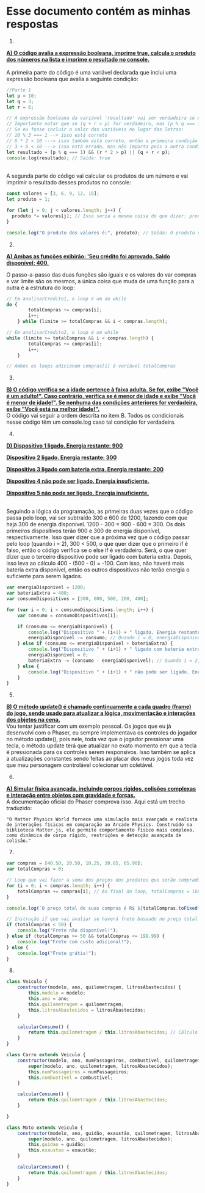 # Esse documento contém as minhas respostas

1.

<ins>**A) O código avalia a expressão booleana, imprime true, calcula o produto dos números na lista e imprime o resultado no console.**</ins>
<br>
<br>
A primeira parte do código é uma variável declarada que inclui uma expressão booleana que avalia a seguinte condição:

```javascript
//Parte 1
let p = 10;
let q = 3;
let r = 6;

// A expressão booleana da variável 'resultado' vai ser verdadeira se o módulo de p e q é igual a um e se r * 2 é maior do que p. Ela também poderá ser verdadeira se q mais r for menor do que p.
// Importante notar que se (q + r < p) for verdadeiro, mas (p % q === 1) e (r * 2 > p) não for verdadeiro, o booleano é considerado verdadeiro (apenas uma dessas condições devem ser verdadeiras para o booleano ser true).
// Se eu fosse incluir o valor das variáveis no lugar das letras:
// 10 % 3 === 1 --> isso está correto
// 6 * 2 > 10 ---> isso também está correto, então a primeira condição é verdadeira, o que faz com que o booleano seja true
// 3 + 6 < 10 ---> isso está errado, mas não importa pois a outra condição desse booleano é verdadeira
let resultado = (p % q === 1) && (r * 2 > p) || (q + r < p);
console.log(resultado); // Saída: true
```
<br>
A segunda parte do código vai calcular os produtos de um número e vai imprimir o resultado desses produtos no console:

```javascript
const valores = [3, 6, 9, 12, 15];
let produto = 1;

for (let j = 0; j < valores.length; j++) {
  produto *= valores[j]; // Isso seria a mesma coisa do que dizer: produto = produto * valores[j]
}

console.log("O produto dos valores é:", produto); // Saída: O produto dos valores é: 29160
```

2.

<ins>**A) Ambas as funções exibirão: 'Seu crédito foi aprovado. Saldo disponível: 400.**</ins>

O passo-a-passo das duas funções são iguais e os valores do var compras e var limite são os mesmos, a única coisa que muda de uma função para a outra é a estrutura do loop:

```javascript
// Em analisarCredito1, o loop é um do while
do {
        totalCompras += compras[i];
        i++;
    } while (limite >= totalCompras && i < compras.length);

// Em analisarCredito2, o loop é um while
while (limite >= totalCompras && i < compras.length) {
        totalCompras += compras[i];
        i++;
    }

// Ambos os loops adicionam compras[i] à variável totalCompras
```

3.

<ins>**B) O código verifica se a idade pertence à faixa adulta. Se for, exibe "Você é um adulto!". Caso contrário, verifica se é menor de idade e exibe "Você é menor de idade!". Se nenhuma das condições anteriores for verdadeira, exibe "Você está na melhor idade!".**</ins>
<br>
O código vai seguir a ordem descrita no item B. Todos os condicionais nesse código têm um console.log caso tal condição for verdadeira.

4.

<ins>

**D) Dispositivo 1 ligado. Energia restante: 900**

**Dispositivo 2 ligado. Energia restante: 300**

**Dispositivo 3 ligado com bateria extra. Energia restante: 200**

**Dispositivo 4 não pode ser ligado. Energia insuficiente.**

**Dispositivo 5 não pode ser ligado. Energia insuficiente.**

</ins>
<br>
Seguindo a lógica da programação, as primeiras duas vezes que o código passa pelo loop, vai ser subtraído 300 e 600 de 1200, fazendo com que haja 300 de energia disponível. 1200 - 300 = 900 - 600 = 300. Os dois primeiros dispositivos terão 900 e 300 de energia disponível, respectivamente. Isso quer dizer que a próxima vez que o código passar pelo loop (quando i = 2), 300 < 500, o que quer dizer que o primeiro if é falso, então o código verifica se o else if é verdadeiro. Será, o que quer dizer que o terceiro dispositivo pode ser ligado com bateria extra. Depois, isso leva ao cálculo 400 - (500 - 0) = -100. Com isso, não haverá mais bateria extra disponível, então os outros dispositivos não terão energia o suficiente para serem ligados.

```javascript
var energiaDisponivel = 1200;
var bateriaExtra = 400;
var consumoDispositivos = [300, 600, 500, 200, 400];

for (var i = 0; i < consumoDispositivos.length; i++) {
    var consumo = consumoDispositivos[i];

    if (consumo <= energiaDisponivel) {
        console.log("Dispositivo " + (i+1) + " ligado. Energia restante: " + (energiaDisponivel - consumo));
        energiaDisponivel -= consumo; // Quando i = 0, energiaDisponivel = 900. Quando i = 1, energiaDisponivel = 300.
    } else if (consumo <= energiaDisponivel + bateriaExtra) {
        console.log("Dispositivo " + (i+1) + " ligado com bateria extra. Energia restante: " + ((energiaDisponivel + bateriaExtra) - consumo)); // Quando i = 2, no console.log a energiaDisponivel = 200
        energiaDisponivel = 0;
        bateriaExtra -= (consumo - energiaDisponivel); // Quando i = 2, energiaDisponivel = 0 e bateriaExtra = -100.
    } else {
        console.log("Dispositivo " + (i+1) + " não pode ser ligado. Energia insuficiente."); // Quando i = 3, não haverá mais energia disponível ou bateria extra, então os dispositivos 4 e 5 não poderão ser ligados
    }
}
```
5.

<ins>**B) O método update() é chamado continuamente a cada quadro (frame) do jogo, sendo usado para atualizar a lógica, movimentação e interações dos objetos na cena.**</ins>
<br>
Vou tentar justificar com um exemplo pessoal. Os jogos que eu já desenvolvi com o Phaser, eu sempre implementava os controles do jogador no método update(), pois nele, toda vez que o jogador pressionar uma tecla, o método update terá que atualizar no exato momento em que a tecla é pressionada para os controles serem responsivos. Isso também se aplica a atualizações constantes sendo feitas ao placar dos meus jogos toda vez que meu personagem controlável colecionar um coletável.

6.

<ins>**A) Simular física avançada, incluindo corpos rígidos, colisões complexas e interação entre objetos com gravidade e forças.**</ins>
<br>
A documentação oficial do Phaser comprova isso. Aqui está um trecho traduzido:
```
"O Matter Physics World fornece uma simulação mais avançada e realista de interações físicas em comparação ao Arcade Physics. Construído na biblioteca Matter.js, ele permite comportamento físico mais complexo, como dinâmica de corpo rígido, restrições e detecção avançada de colisão."
```

7.

```javascript
var compras = [40.50, 20.50, 10.25, 30.85, 65.90];
var totalCompras = 0;

// Loop que vai fazer a soma dos preços dos produtos que serão comprados
for (i = 0; i < compras.length; i++) {
    totalCompras += compras[i]; // Ao final do loop, totalCompras = 168
}

console.log(`O preço total de suas compras é R$ ${totalCompras.toFixed(2)}`); // Saída: O preço total de suas compras é R$ 168.00

// Instrução if que vai avaliar se haverá frete baseado no preço total das compras
if (totalCompras < 50) {
    console.log("Frete não disponível!");
} else if (totalCompras >= 50 && totalCompras <= 199.99) {
    console.log("Frete com custo adicional!");
} else {
    console.log("Frete grátis!");
}
```

8.

```javascript
class Veiculo {
    constructor(modelo, ano, quilometragem, litrosAbastecidos) {
        this.modelo = modelo;
        this.ano = ano;
        this.quilometragem = quilometragem;
        this.litrosAbastecidos = litrosAbastecidos;
    }

    calcularConsumo() {
        return this.quilometragem / this.litrosAbastecidos; // Cálculo do consumo do veículo
    }
}

class Carro extends Veiculo {
    constructor(modelo, ano, numPassageiros, combustivel, quilometragem, litrosAbastecidos) {
        super(modelo, ano, quilometragem, litrosAbastecidos);
        this.numPassageiros = numPassageiros;
        this.combustivel = combustivel;
    }

    calcularConsumo() {
        return this.quilometragem / this.litrosAbastecidos;
    }

}

class Moto extends Veiculo {
    constructor(modelo, ano, guidão, exaustão, quilometragem, litrosAbastecidos) {
        super(modelo, ano, quilometragem, litrosAbastecidos);
        this.guidao = guidão;
        this.exaustao = exaustão;
    }

    calcularConsumo() {
        return this.quilometragem / this.litrosAbastecidos;
    }
}
```
